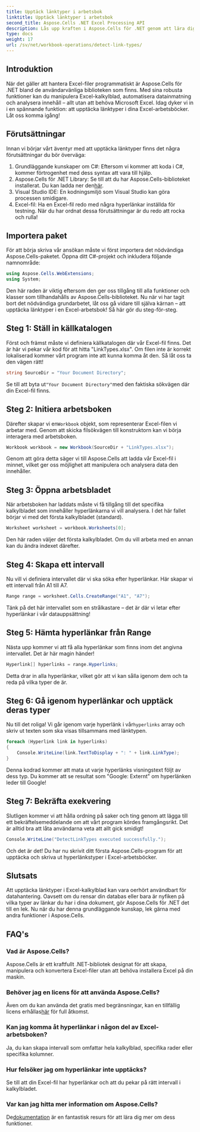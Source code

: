 ```yaml
---
title: Upptäck länktyper i arbetsbok
linktitle: Upptäck länktyper i arbetsbok
second_title: Aspose.Cells .NET Excel Processing API
description: Lås upp kraften i Aspose.Cells för .NET genom att lära dig hur du effektivt upptäcker hyperlänkstyper i Excel-kalkylblad med den här omfattande guiden.
type: docs
weight: 17
url: /sv/net/workbook-operations/detect-link-types/
---
```

## Introduktion
När det gäller att hantera Excel-filer programmatiskt är Aspose.Cells för .NET bland de användarvänliga biblioteken som finns. Med sina robusta funktioner kan du manipulera Excel-kalkylblad, automatisera datainmatning och analysera innehåll – allt utan att behöva Microsoft Excel. Idag dyker vi in i en spännande funktion: att upptäcka länktyper i dina Excel-arbetsböcker. Låt oss komma igång!
## Förutsättningar
Innan vi börjar vårt äventyr med att upptäcka länktyper finns det några förutsättningar du bör överväga:
1. Grundläggande kunskaper om C#: Eftersom vi kommer att koda i C#, kommer förtrogenhet med dess syntax att vara till hjälp.
2.  Aspose.Cells för .NET Library: Se till att du har Aspose.Cells-biblioteket installerat. Du kan ladda ner den[här](https://releases.aspose.com/cells/net/).
3. Visual Studio IDE: En kodningsmiljö som Visual Studio kan göra processen smidigare.
4. Excel-fil: Ha en Excel-fil redo med några hyperlänkar inställda för testning.
När du har ordnat dessa förutsättningar är du redo att rocka och rulla!
## Importera paket
För att börja skriva vår ansökan måste vi först importera det nödvändiga Aspose.Cells-paketet. Öppna ditt C#-projekt och inkludera följande namnområde:
```csharp
using Aspose.Cells.WebExtensions;
using System;
```
Den här raden är viktig eftersom den ger oss tillgång till alla funktioner och klasser som tillhandahålls av Aspose.Cells-biblioteket.
Nu när vi har tagit bort det nödvändiga grundarbetet, låt oss gå vidare till själva kärnan – att upptäcka länktyper i en Excel-arbetsbok! Så här gör du steg-för-steg.
## Steg 1: Ställ in källkatalogen
Först och främst måste vi definiera källkatalogen där vår Excel-fil finns. Det är här vi pekar vår kod för att hitta "LinkTypes.xlsx". Om filen inte är korrekt lokaliserad kommer vårt program inte att kunna komma åt den. Så låt oss ta den vägen rätt!
```csharp
string SourceDir = "Your Document Directory";
```
 Se till att byta ut`"Your Document Directory"`med den faktiska sökvägen där din Excel-fil finns.
## Steg 2: Initiera arbetsboken
 Därefter skapar vi en`Workbook` objekt, som representerar Excel-filen vi arbetar med. Genom att skicka filsökvägen till konstruktorn kan vi börja interagera med arbetsboken.
```csharp
Workbook workbook = new Workbook(SourceDir + "LinkTypes.xlsx");
```
Genom att göra detta säger vi till Aspose.Cells att ladda vår Excel-fil i minnet, vilket ger oss möjlighet att manipulera och analysera data den innehåller.
## Steg 3: Öppna arbetsbladet
När arbetsboken har laddats måste vi få tillgång till det specifika kalkylbladet som innehåller hyperlänkarna vi vill analysera. I det här fallet börjar vi med det första kalkylbladet (standard).
```csharp
Worksheet worksheet = workbook.Worksheets[0];
```
Den här raden väljer det första kalkylbladet. Om du vill arbeta med en annan kan du ändra indexet därefter. 
## Steg 4: Skapa ett intervall
Nu vill vi definiera intervallet där vi ska söka efter hyperlänkar. Här skapar vi ett intervall från A1 till A7.
```csharp
Range range = worksheet.Cells.CreateRange("A1", "A7");
```
Tänk på det här intervallet som en strålkastare – det är där vi letar efter hyperlänkar i vår datauppsättning!
## Steg 5: Hämta hyperlänkar från Range
Nästa upp kommer vi att få alla hyperlänkar som finns inom det angivna intervallet. Det är här magin händer!
```csharp
Hyperlink[] hyperlinks = range.Hyperlinks;
```
Detta drar in alla hyperlänkar, vilket gör att vi kan sålla igenom dem och ta reda på vilka typer de är.
## Steg 6: Gå igenom hyperlänkar och upptäck deras typer
Nu till det roliga! Vi går igenom varje hyperlänk i vår`hyperlinks` array och skriv ut texten som ska visas tillsammans med länktypen.
```csharp
foreach (Hyperlink link in hyperlinks)
{
	Console.WriteLine(link.TextToDisplay + ": " + link.LinkType);
}
```
Denna kodrad kommer att mata ut varje hyperlänks visningstext följt av dess typ. Du kommer att se resultat som "Google: Externt" om hyperlänken leder till Google!
## Steg 7: Bekräfta exekvering
Slutligen kommer vi att hålla ordning på saker och ting genom att lägga till ett bekräftelsemeddelande om att vårt program kördes framgångsrikt. Det är alltid bra att låta användarna veta att allt gick smidigt!
```csharp
Console.WriteLine("DetectLinkTypes executed successfully.");
```
Och det är det! Du har nu skrivit ditt första Aspose.Cells-program för att upptäcka och skriva ut hyperlänkstyper i Excel-arbetsböcker.
## Slutsats
Att upptäcka länktyper i Excel-kalkylblad kan vara oerhört användbart för datahantering. Oavsett om du rensar din databas eller bara är nyfiken på vilka typer av länkar du har i dina dokument, gör Aspose.Cells för .NET det till en lek. Nu när du har denna grundläggande kunskap, lek gärna med andra funktioner i Aspose.Cells.
## FAQ's
### Vad är Aspose.Cells?
Aspose.Cells är ett kraftfullt .NET-bibliotek designat för att skapa, manipulera och konvertera Excel-filer utan att behöva installera Excel på din maskin.
### Behöver jag en licens för att använda Aspose.Cells?
 Även om du kan använda det gratis med begränsningar, kan en tillfällig licens erhållas[här](https://purchase.aspose.com/temporary-license/) för full åtkomst.
### Kan jag komma åt hyperlänkar i någon del av Excel-arbetsboken?
Ja, du kan skapa intervall som omfattar hela kalkylblad, specifika rader eller specifika kolumner.
### Hur felsöker jag om hyperlänkar inte upptäcks?
Se till att din Excel-fil har hyperlänkar och att du pekar på rätt intervall i kalkylbladet.
### Var kan jag hitta mer information om Aspose.Cells?
 De[dokumentation](https://reference.aspose.com/cells/net/) är en fantastisk resurs för att lära dig mer om dess funktioner.